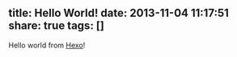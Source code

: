 title: Hello World!
date: 2013-11-04 11:17:51
share: true
tags: []
---
Hello world from [Hexo][]!

[hexo]:http://zespia.tw/hexo/
